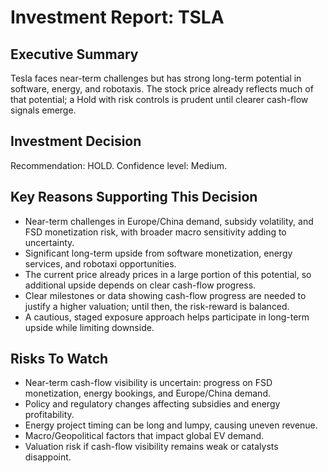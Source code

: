 # Investment Report: TSLA
## Executive Summary
Tesla faces near-term challenges but has strong long-term potential in software, energy, and robotaxis. The stock price already reflects much of that potential; a Hold with risk controls is prudent until clearer cash-flow signals emerge.

## Investment Decision
Recommendation: HOLD. Confidence level: Medium.

## Key Reasons Supporting This Decision
- Near-term challenges in Europe/China demand, subsidy volatility, and FSD monetization risk, with broader macro sensitivity adding to uncertainty.
- Significant long-term upside from software monetization, energy services, and robotaxi opportunities.
- The current price already prices in a large portion of this potential, so additional upside depends on clear cash-flow progress.
- Clear milestones or data showing cash-flow progress are needed to justify a higher valuation; until then, the risk-reward is balanced.
- A cautious, staged exposure approach helps participate in long-term upside while limiting downside.

## Risks To Watch
- Near-term cash-flow visibility is uncertain: progress on FSD monetization, energy bookings, and Europe/China demand.
- Policy and regulatory changes affecting subsidies and energy profitability.
- Energy project timing can be long and lumpy, causing uneven revenue.
- Macro/Geopolitical factors that impact global EV demand.
- Valuation risk if cash-flow visibility remains weak or catalysts disappoint.